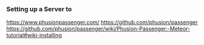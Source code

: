 
### Setting up a Server to 

https://www.phusionpassenger.com/
https://github.com/phusion/passenger
https://github.com/phusion/passenger/wiki/Phusion-Passenger:-Meteor-tutorial#wiki-installing
